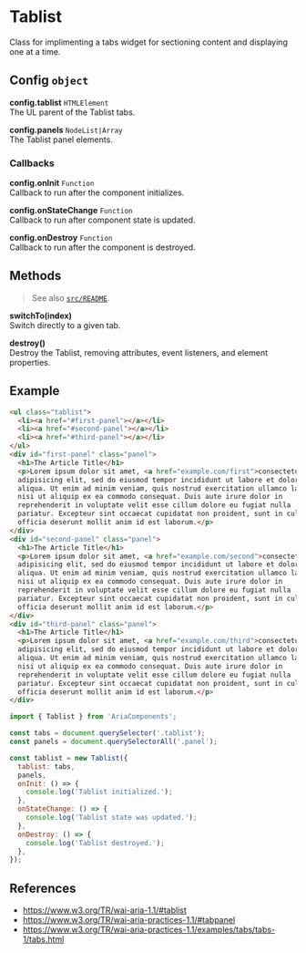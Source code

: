 Tablist
=======

Class for implimenting a tabs widget for sectioning content and displaying one 
at a time.

## Config `object`

**config.tablist** `HTMLElement`  
The UL parent of the Tablist tabs.

**config.panels** `NodeList|Array`  
The Tablist panel elements.

### Callbacks

**config.onInit** `Function`  
Callback to run after the component initializes.

**config.onStateChange** `Function`  
Callback to run after component state is updated.

**config.onDestroy** `Function`  
Callback to run after the component is destroyed.

## Methods

> See also [`src/README`](../).

**switchTo(index)**  
Switch directly to a given tab.

**destroy()**  
Destroy the Tablist, removing attributes, event listeners, and element properties.

## Example

```html
<ul class="tablist">
  <li><a href="#first-panel"></a></li>
  <li><a href="#second-panel"></a></li>
  <li><a href="#third-panel"></a></li>
</ul>
<div id="first-panel" class="panel">
  <h1>The Article Title</h1>
  <p>Lorem ipsum dolor sit amet, <a href="example.com/first">consectetur</a>
  adipisicing elit, sed do eiusmod tempor incididunt ut labore et dolore magna
  aliqua. Ut enim ad minim veniam, quis nostrud exercitation ullamco laboris
  nisi ut aliquip ex ea commodo consequat. Duis aute irure dolor in
  reprehenderit in voluptate velit esse cillum dolore eu fugiat nulla
  pariatur. Excepteur sint occaecat cupidatat non proident, sunt in culpa qui
  officia deserunt mollit anim id est laborum.</p>
</div>
<div id="second-panel" class="panel">
  <h1>The Article Title</h1>
  <p>Lorem ipsum dolor sit amet, <a href="example.com/second">consectetur</a>
  adipisicing elit, sed do eiusmod tempor incididunt ut labore et dolore magna
  aliqua. Ut enim ad minim veniam, quis nostrud exercitation ullamco laboris
  nisi ut aliquip ex ea commodo consequat. Duis aute irure dolor in
  reprehenderit in voluptate velit esse cillum dolore eu fugiat nulla
  pariatur. Excepteur sint occaecat cupidatat non proident, sunt in culpa qui
  officia deserunt mollit anim id est laborum.</p>
</div>
<div id="third-panel" class="panel">
  <h1>The Article Title</h1>
  <p>Lorem ipsum dolor sit amet, <a href="example.com/third">consectetur</a>
  adipisicing elit, sed do eiusmod tempor incididunt ut labore et dolore magna
  aliqua. Ut enim ad minim veniam, quis nostrud exercitation ullamco laboris
  nisi ut aliquip ex ea commodo consequat. Duis aute irure dolor in
  reprehenderit in voluptate velit esse cillum dolore eu fugiat nulla
  pariatur. Excepteur sint occaecat cupidatat non proident, sunt in culpa qui
  officia deserunt mollit anim id est laborum.</p>
</div>
```

```javascript
import { Tablist } from 'AriaComponents';

const tabs = document.querySelector('.tablist');
const panels = document.querySelectorAll('.panel');

const tablist = new Tablist({
  tablist: tabs,
  panels,
  onInit: () => {
    console.log('Tablist initialized.');
  },
  onStateChange: () => {
    console.log('Tablist state was updated.');
  },
  onDestroy: () => {
    console.log('Tablist destroyed.');
  },
});
```

## References

- https://www.w3.org/TR/wai-aria-1.1/#tablist
- https://www.w3.org/TR/wai-aria-practices-1.1/#tabpanel
- https://www.w3.org/TR/wai-aria-practices-1.1/examples/tabs/tabs-1/tabs.html
